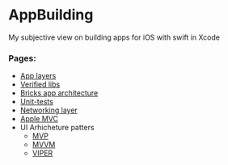 # AppBuilding 

My subjective view on building apps for iOS with swift in Xcode

### Pages: 
 - [App layers](layers.md)
 - [Verified libs](verified-libs.md)
 - [Bricks app architecture](bricks.md)
 - [Unit-tests](unit-tests.md)
 - [Networking layer](networking-layer.md)
 - [Apple MVC](layer.md)
 - UI Arhicheture patters
   - [MVP](layer.md)
   - [MVVM](layer.md)
   - [VIPER](layer.md)
